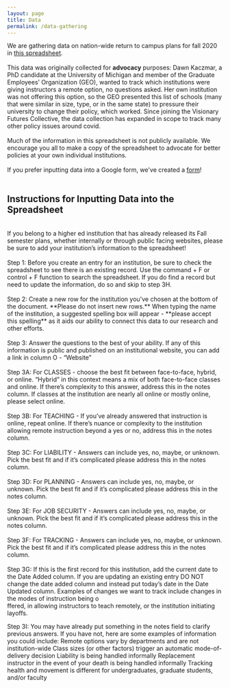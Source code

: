 ```yaml
---
layout: page
title: Data
permalink: /data-gathering
---
```

We are gathering data on nation-wide return to campus plans for fall 2020 in [this spreadsheet](https://docs.google.com/spreadsheets/d/1QT9K9gqxfdKA5G4xuKsL5EgrNQF5darG3WLiomixoVE/edit#gid=1727698265).<br />
<br />
This data was originally collected for **advocacy** purposes: Dawn Kaczmar, a PhD candidate at the University of Michigan and member of the Graduate Employees’ Organization (GEO), wanted to track which institutions were giving instructors a remote option, no questions asked. Her own institution was not offering this option, so the GEO presented this list of schools (many that were similar in size, type, or in the same state) to pressure their university to change their policy, which worked. Since joining the Visionary Futures Collective, the data collection has expanded in scope to track many other policy issues around covid.<br />
<br />
Much of the information in this spreadsheet is not publicly available. We encourage you all to make a copy of the spreadsheet to advocate for better policies at your own individual institutions.<br /> 
<br />
If you prefer inputting data into a Google form, we've created a [form]()!<br />
<br />
## Instructions for Inputting Data into the Spreadsheet

<br />
If you belong to a higher ed institution that has already released its Fall semester plans, whether internally or through public facing websites, please be sure to add your institution’s information to the spreadsheet!<br />
<br />
Step 1: Before you create an entry for an institution, be sure to check the spreadsheet to see there is an existing record. Use the command + F or control + F function to search the spreadsheet. If you do find a record but need to update the information, do so and skip to step 3H.<br />
<br />
Step 2: Create a new row for the institution you've chosen at the bottom of the document. **Please do not insert new rows.** When typing the name of the institution, a suggested spelling box will appear - **please accept this spelling** as it aids our ability to connect this data to our research and other efforts.<br />
<br />
Step 3: Answer the questions to the best of your ability. If any of this information is public and published on an institutional website, you can add a link in column O - “Website”<br />
<br />
Step 3A: For CLASSES - choose the best fit  between face-to-face, hybrid, or online. “Hybrid” in this context means a mix of both face-to-face classes and online. If there’s complexity to this answer, address this in the notes column. If classes at the institution are nearly all online or mostly online, please select online.<br />
<br />
Step 3B: For TEACHING - If you’ve already answered that instruction is online, repeat online. If there’s nuance or complexity to the institution allowing remote instruction beyond a yes or no, address this in the notes column.<br />
<br />
Step 3C: For LIABILITY - Answers can include yes, no, maybe, or unknown. Pick the best fit and if it’s complicated please address this in the notes column.<br />
<br />
Step 3D: For PLANNING - Answers can include yes, no, maybe, or unknown. Pick the best fit and if it’s complicated please address this in the notes column.<br />
<br />
Step 3E: For JOB SECURITY - Answers can include yes, no, maybe, or unknown. Pick the best fit and if it’s complicated please address this in the notes column.<br />
<br />
Step 3F: For TRACKING -  Answers can include yes, no, maybe, or unknown. Pick the best fit and if it’s complicated please address this in the notes column.<br />
<br />
Step 3G: If this is the first record for this institution, add the current date to the Date Added column. If you are updating an existing entry DO NOT change the date added column and instead put today’s date in the Date Updated column. Examples of changes we want to track include changes in the modes of instruction being o<br />ffered, in allowing instructors to teach remotely, or the institution initiating layoffs.<br />

Step 3I: You may have already put something in the notes field to clarify previous answers. If you have not, here are some examples of information you could include: 
Remote options vary by departments and are not institution-wide
Class sizes (or other factors) trigger an automatic mode-of-delivery decision
Liability is being handled informally
Replacement instructor in the event of your death is being handled informally
Tracking health and movement is different for undergraduates, graduate students, and/or faculty

